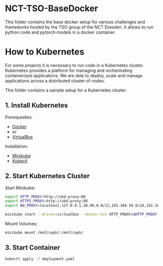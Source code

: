 # NCT-TSO-BaseDocker
This folder contains the base docker setup for various challenges and frameworks hosted by the TSO group of the NCT Dresden.
It allows to run python code and pytorch models in a docker container.

# How to Kubernetes
For some projects it is necessary to run code in a Kubernetes cluster.
Kubernetes provides a platform for managing and orchestrating containerized applications.
We are able to deploy, scale and manage applications across a distributed cluster of nodes.

This folder contains a sample setup for a Kubernetes cluster.

## 1. Install Kubernetes

Prerequisites:
- [Docker](https://docs.docker.com/install/) 
- or
- [VirtualBox](https://www.virtualbox.org/wiki/Downloads)

Installation:
- [Minikube](https://minikube.sigs.k8s.io/docs/start/)
- [Kubectl](https://kubernetes.io/docs/tasks/tools/install-kubectl-linux/)

## 2. Start Kubernetes Cluster 

Start Minikube:
```bash
export HTTP_PROXY=http://ukd-proxy:80
export HTTPS_PROXY=http://ukd-proxy:80
export NO_PROXY=localhost,127.0.0.1,10.96.0.0/12,192.168.59.0/24,192.168.49.0/24,192.168.39.0/24

minikube start --driver=virtualbox --docker-env HTTP_PROXY=$HTTP_PROXY --docker-env HTTPS_PROXY=$HTTPS_PROXY
```

Mount Volumes:
```bash
minikube mount /mnt/ceph/:/mnt/ceph/
```

## 3. Start Container

```bash
kubectl apply -f deployment.yaml
```

